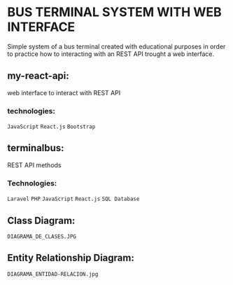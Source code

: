 # BUS TERMINAL SYSTEM WITH WEB INTERFACE
Simple system of a bus terminal created with educational purposes in order to practice how to interacting with an REST API trought a web interface.
## my-react-api: 
web interface to interact with REST API
### technologies:
``JavaScript``
``React.js``
``Bootstrap``
## terminalbus:
REST API methods
### Technologies:
``Laravel``
``PHP``
``JavaScript``
``React.js``
``SQL Database``
## Class Diagram:
``DIAGRAMA_DE_CLASES.JPG``
## Entity Relationship Diagram:
``DIAGRAMA_ENTIDAD-RELACION.jpg``
